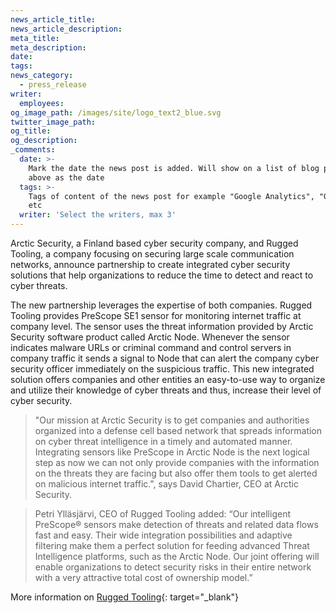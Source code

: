 ```yaml
---
news_article_title:
news_article_description:
meta_title:
meta_description:
date:
tags:
news_category:
  - press_release
writer:
  employees:
og_image_path: /images/site/logo_text2_blue.svg
twitter_image_path:
og_title:
og_description:
_comments:
  date: >-
    Mark the date the news post is added. Will show on a list of blog posts
    above as the date
  tags: >-
    Tags of content of the news post for example "Google Analytics", "GitHub"
    etc
  writer: 'Select the writers, max 3'
---
```


Arctic Security, a Finland based cyber security company, and Rugged Tooling, a company focusing on securing large scale communication networks, announce partnership to create integrated cyber security solutions that help organizations to reduce the time to detect and react to cyber threats.

The new partnership leverages the expertise of both companies. Rugged Tooling provides PreScope SE1 sensor for monitoring internet traffic at company level. The sensor uses the threat information provided by Arctic Security software product called Arctic Node. Whenever the sensor indicates malware URLs or criminal command and control servers in company traffic it sends a signal to Node that can alert the company cyber security officer immediately on the suspicious traffic. This new integrated solution offers companies and other entities an easy-to-use way to organize and utilize their knowledge of cyber threats and thus, increase their level of cyber security.

> "Our mission at Arctic Security is to get companies and authorities organized into a defense cell based network that spreads information on cyber threat intelligence in a timely and automated manner. Integrating sensors like PreScope in Arctic Node is the next logical step as now we can not only provide companies with the information on the threats they are facing but also offer them tools to get alerted on malicious internet traffic.", says David Chartier, CEO at Arctic Security.

> Petri Ylläsjärvi, CEO of Rugged Tooling added: “Our intelligent PreScope&reg; sensors make detection of threats and related data flows fast and easy. Their wide integration possibilities and adaptive filtering make them a perfect solution for feeding advanced Threat Intelligence platforms, such as the Arctic Node. Our joint offering will enable organizations to detect security risks in their entire network with a very attractive total cost of ownership model.”

More information on [Rugged Tooling](https://ruggedtooling.com/){: target="_blank"}